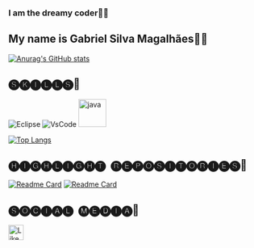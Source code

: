 ### I am the dreamy coder🌌✨
## My name is Gabriel Silva Magalhães🙋‍♂️
[![Anurag's GitHub stats](https://github-readme-stats.vercel.app/api?username=gabrielsilvamagalhaes&show_icons=true&&theme=tokyonight)](https://github.com/anuraghazra/github-readme-stats)


## 🅢🅚🅘🅛🅛🅢🐲
![Eclipse](https://img.shields.io/badge/Eclipse-2C2255?style=for-the-badge&logo=eclipse&logoColor=white)
![VsCode](https://img.shields.io/badge/VSCode-0078D4?style=for-the-badge&logo=visual%20studio%20code&logoColor=white)
<img src="https://cdn.jsdelivr.net/gh/devicons/devicon/icons/java/java-original-wordmark.svg" alt ='java' height ='55' />

          

[![Top Langs](https://github-readme-stats.vercel.app/api/top-langs/?username=gabrielsilvamagalhaes&layout=compact&theme=tokyonight)](https://github.com/anuraghazra/github-readme-stats)

## 🅗🅘🅖🅗🅛🅘🅖🅗🅣 ​ 🅡🅔🅟🅞🅢🅘🅣🅞🅡🅘🅔🅢📕
[![Readme Card](https://github-readme-stats.vercel.app/api/pin/?username=gabrielsilvamagalhaes&repo=Myfirstscodes&theme=tokyonight)](https://github.com/anuraghazra/github-readme-stats)
[![Readme Card](https://github-readme-stats.vercel.app/api/pin/?username=gabrielsilvamagalhaes&repo=First_programs_arrays&theme=tokyonight)](https://github.com/anuraghazra/github-readme-stats)

## 🅢🅞🅒🅘🅐🅛 ​ 🅜🅔🅓🅘🅐📱
[<image src = 'https://img.shields.io/badge/LinkedIn-0077B5?style=for-the-badge&logo=linkedin&logoColor=white' alt= 'Likedin' height= '30'>](https://www.linkedin.com/in/gabriel-smagalhaes32/)

